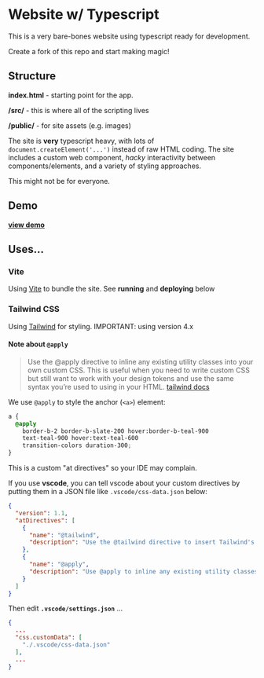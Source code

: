 # Website w/ Typescript

This is a very bare-bones website using typescript ready for development.

Create a fork of this repo and start making magic!

## Structure

**index.html** - starting point for the app.  

**/src/** - this is where all of the scripting lives

**/public/** - for site assets (e.g. images)

The site is **very** typescript heavy, with lots of `document.createElement('...')` instead of raw HTML coding.
The site includes a custom web component, *hacky* interactivity between components/elements, and a variety of 
styling approaches.

This might not be for everyone.  

## Demo

[**view demo**](https://rbanning.github.io/basic-website-with-typescript/)

## Uses...

### Vite

Using [Vite](https://vite.dev/) to bundle the site.  See **running** and **deploying** below

### Tailwind CSS

Using [Tailwind](https://tailwindcss.com/docs/installation/using-vite) for styling.  IMPORTANT: using version 4.x


#### Note about `@apply`

> Use the @apply directive to inline any existing utility classes into your own custom CSS. This is useful when you need to write custom CSS but still want to work with your design tokens and use the same syntax you’re used to using in your HTML.  [tailwind docs](https://tailwindcss.com/docs/functions-and-directives#apply-directive)

We use `@apply` to style the anchor (`<a>`) element:
```css
a {
  @apply 
    border-b-2 border-b-slate-200 hover:border-b-teal-900
    text-teal-900 hover:text-teal-600 
    transition-colors duration-300;
}
```

This is a custom "at directives" so your IDE may complain.

If you use **vscode**, you can tell vscode about your custom directives by putting them 
in a JSON file like `.vscode/css-data.json` below:

```json
{
  "version": 1.1,
  "atDirectives": [
    {
      "name": "@tailwind",
      "description": "Use the @tailwind directive to insert Tailwind's `base`, `components`, `utilities`, and `screens` styles into your CSS."
    },
    {
      "name": "@apply",
      "description": "Use @apply to inline any existing utility classes into your own custom CSS."
    }
  ]
}
```

Then edit **`.vscode/settings.json`** ...
```JSON
{
  ...
  "css.customData": [
    "./.vscode/css-data.json"
  ],
  ...
}
```